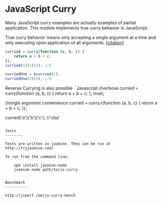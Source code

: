 JavaScript Curry
========

Many JavaScript curry examples are actually examples of partial application. This module implements true curry behavior in JavaScript.

True curry behavior means only accepting a single argument at a time and only executing upon application of all arguments. [[citation](http://en.wikipedia.org/wiki/Currying)]

```JavaScript
curried = curry(function (a, b, c) {
	return a + b + c;
});
curried(1)(2)(3); //6

curriedOne = $curried(1);
curriedOne(2)(3); //6
```

Reverse Currying is also possible
``Javascript
//verbose
curried = curry(function (a, b, c) {
	return a + b + c;
}, true);

//single argument convenience
curried = curry.r(function (a, b, c) {
	return a + b + c;
});

curried('a')('b')('c'); //'cba'

```

Tests
--------

Tests are written in jasmine. They can be run at http://tryjasmine.com/

To run from the command line:

    npm install jasmine-node
    jasmine-node path/to/js-curry


Benchmark
----------

http://jsperf.com/js-curry-bench
